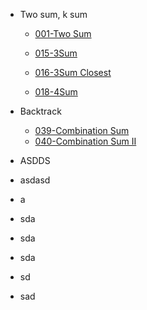 * Two sum, k sum

  * [001-Two Sum](/leetcode/array/001-two-sum.md)

  * [015-3Sum](/leetcode/array/015-3sum.md)

  * [016-3Sum Closest  ](/leetcode/array/016-3sum-closest.md)

  * [018-4Sum](/leetcode/array/018-4sum.md)

* Backtrack

  * [039-Combination Sum](/leetcode/array/039-combination-sum.md)
  * [040-Combination Sum II](/leetcode/array/040-combination-sum-ii.md)

* ASDDS

* asdasd

* a

* sda

* sda

* sda

* sd

* sad



